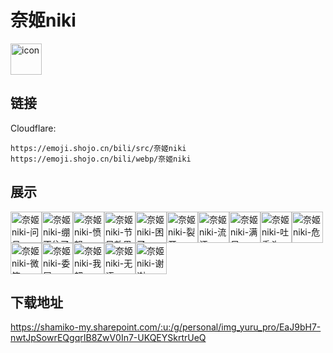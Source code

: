 # 奈姬niki
<img src="https://emoji.shojo.cn/bili/src/奈姬niki/icon.png" width="50" height="50" alt="icon">

## 链接
Cloudflare:
```
https://emoji.shojo.cn/bili/src/奈姬niki
https://emoji.shojo.cn/bili/webp/奈姬niki
```
## 展示
<img src="https://emoji.shojo.cn/bili/src/奈姬niki/奈姬niki-问号.png" width="50" height="50" alt="奈姬niki-问号"><img src="https://emoji.shojo.cn/bili/src/奈姬niki/奈姬niki-绷不住了.png" width="50" height="50" alt="奈姬niki-绷不住了"><img src="https://emoji.shojo.cn/bili/src/奈姬niki/奈姬niki-愤怒.png" width="50" height="50" alt="奈姬niki-愤怒"><img src="https://emoji.shojo.cn/bili/src/奈姬niki/奈姬niki-节目效果.png" width="50" height="50" alt="奈姬niki-节目效果"><img src="https://emoji.shojo.cn/bili/src/奈姬niki/奈姬niki-困了.png" width="50" height="50" alt="奈姬niki-困了"><img src="https://emoji.shojo.cn/bili/src/奈姬niki/奈姬niki-裂开.png" width="50" height="50" alt="奈姬niki-裂开"><img src="https://emoji.shojo.cn/bili/src/奈姬niki/奈姬niki-流汗.png" width="50" height="50" alt="奈姬niki-流汗"><img src="https://emoji.shojo.cn/bili/src/奈姬niki/奈姬niki-满足.png" width="50" height="50" alt="奈姬niki-满足"><img src="https://emoji.shojo.cn/bili/src/奈姬niki/奈姬niki-吐舌头.png" width="50" height="50" alt="奈姬niki-吐舌头"><img src="https://emoji.shojo.cn/bili/src/奈姬niki/奈姬niki-危.png" width="50" height="50" alt="奈姬niki-危"><img src="https://emoji.shojo.cn/bili/src/奈姬niki/奈姬niki-微笑.png" width="50" height="50" alt="奈姬niki-微笑"><img src="https://emoji.shojo.cn/bili/src/奈姬niki/奈姬niki-委屈.png" width="50" height="50" alt="奈姬niki-委屈"><img src="https://emoji.shojo.cn/bili/src/奈姬niki/奈姬niki-我超.png" width="50" height="50" alt="奈姬niki-我超"><img src="https://emoji.shojo.cn/bili/src/奈姬niki/奈姬niki-无语.png" width="50" height="50" alt="奈姬niki-无语"><img src="https://emoji.shojo.cn/bili/src/奈姬niki/奈姬niki-谢谢.png" width="50" height="50" alt="奈姬niki-谢谢">

## 下载地址

https://shamiko-my.sharepoint.com/:u:/g/personal/img_yuru_pro/EaJ9bH7-nwtJpSowrEQgqrIB8ZwV0In7-UKQEYSkrtrUeQ